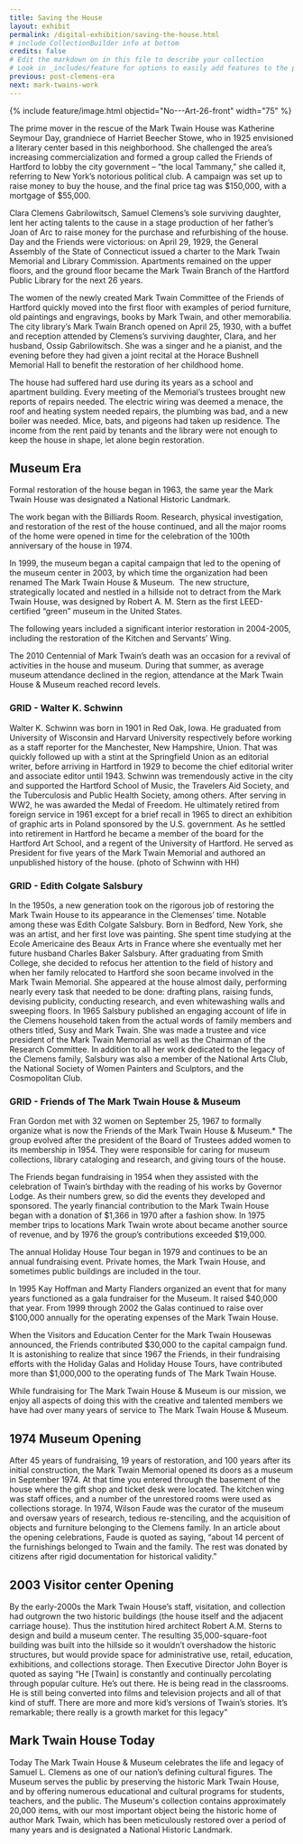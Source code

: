 ```yaml
---
title: Saving the House
layout: exhibit
permalink: /digital-exhibition/saving-the-house.html
# include CollectionBuilder info at bottom
credits: false
# Edit the markdown on in this file to describe your collection
# Look in _includes/feature for options to easily add features to the page
previous: post-clemens-era
next: mark-twains-work
---
```


{% include feature/image.html objectid="No---Art-26-front" width="75" %}

The prime mover in the rescue of the Mark Twain House was Katherine Seymour Day, grandniece of Harriet Beecher Stowe, who in 1925 envisioned a literary center based in this neighborhood. She challenged the area’s increasing commercialization and formed a group called the Friends of Hartford to lobby the city government – “the local Tammany,” she called it, referring to New York’s notorious political club. A campaign was set up to raise money to buy the house, and the final price tag was $150,000, with a mortgage of $55,000. 

Clara Clemens Gabrilowitsch, Samuel Clemens’s sole surviving daughter, lent her acting talents to the cause in a stage production of her father’s Joan of Arc to raise money for the purchase and refurbishing of the house. Day and the Friends were victorious: on April 29, 1929, the General Assembly of the State of Connecticut issued a charter to the Mark Twain Memorial and Library Commission. Apartments remained on the upper floors, and the ground floor became the Mark Twain Branch of the Hartford Public Library for the next 26 years. 

The women of the newly created Mark Twain Committee of the Friends of Hartford quickly moved into the first floor with examples of period furniture, old paintings and engravings, books by Mark Twain, and other memorabilia. The city library’s Mark Twain Branch opened on April 25, 1930, with a buffet and reception attended by Clemens’s surviving daughter, Clara, and her husband, Ossip Gabrilowitsch. She was a singer and he a pianist, and the evening before they had given a joint recital at the Horace Bushnell Memorial Hall to benefit the restoration of her childhood home. 

The house had suffered hard use during its years as a school and apartment building. Every meeting of the Memorial’s trustees brought new reports of repairs needed. The electric wiring was deemed a menace, the roof and heating system needed repairs, the plumbing was bad, and a new boiler was needed. Mice, bats, and pigeons had taken up residence. The income from the rent paid by tenants and the library were not enough to keep the house in shape, let alone begin restoration. 

Museum Era
----------

Formal restoration of the house began in 1963, the same year the Mark Twain House was designated a National Historic Landmark.

The work began with the Billiards Room. Research, physical investigation, and restoration of the rest of the house continued, and all the major rooms of the home were opened in time for the celebration of the 100th anniversary of the house in 1974.

In 1999, the museum began a capital campaign that led to the opening of the museum center in 2003, by which time the organization had been renamed The Mark Twain House & Museum.  The new structure, strategically located and nestled in a hillside not to detract from the Mark Twain House, was designed by Robert A. M. Stern as the first LEED-certified “green” museum in the United States.

The following years included a significant interior restoration in 2004-2005, including the restoration of the Kitchen and Servants’ Wing.

The 2010 Centennial of Mark Twain’s death was an occasion for a revival of activities in the house and museum. During that summer, as average museum attendance declined in the region, attendance at the Mark Twain House & Museum reached record levels.

### GRID - Walter K. Schwinn

Walter K. Schwinn was born in 1901 in Red Oak, Iowa. He graduated from University of Wisconsin and Harvard University respectively before working as a staff reporter for the Manchester, New Hampshire, Union. That was quickly followed up with a stint at the Springfield Union as an editorial writer, before arriving in Hartford in 1929 to become the chief editorial writer and associate editor until 1943. Schwinn was tremendously active in the city and supported the Hartford School of Music, the Travelers Aid Society, and the Tuberculosis and Public Health Society, among others. After serving in WW2, he was awarded the Medal of Freedom. He ultimately retired from foreign service in 1961 except for a brief recall in 1965 to direct an exhibition of graphic arts in Poland sponsored by the U.S. government. As he settled into retirement in Hartford he became a member of the board for the Hartford Art School, and a regent of the University of Hartford. He served as President for five years of the Mark Twain Memorial and authored an unpublished history of the house. (photo of Schwinn with HH) 

### GRID - Edith Colgate Salsbury

In the 1950s, a new generation took on the rigorous job of restoring the Mark Twain House to its appearance in the Clemenses’ time. Notable among these was Edith Colgate Salsbury. Born in Bedford, New York, she was an artist, and her first love was painting. She spent time studying at the Ecole Americaine des Beaux Arts in France where she eventually met her future husband Charles Baker Salsbury. After graduating from Smith College, she decided to refocus her attention to the field of history and when her family relocated to Hartford she soon became involved in the Mark Twain Memorial. She appeared at the house almost daily, performing nearly every task that needed to be done: drafting plans, raising funds, devising publicity, conducting research, and even whitewashing walls and sweeping floors. In 1965 Salsbury published an engaging account of life in the Clemens household taken from the actual words of family members and others titled, Susy and Mark Twain. She was made a trustee and vice president of the Mark Twain Memorial as well as the Chairman of the Research Committee. In addition to all her work dedicated to the legacy of the Clemens family, Salsbury was also a member of the National Arts Club, the National Society of Women Painters and Sculptors, and the Cosmopolitan Club.  

### GRID - Friends of The Mark Twain House & Museum

Fran Gordon met with 32 women on September 25, 1967 to formally organize what is now the Friends of the Mark Twain House & Museum.\* The group evolved after the president of the Board of Trustees added women to its membership in 1954. They were responsible for caring for museum collections, library cataloging and research, and giving tours of the house.

The Friends began fundraising in 1954 when they assisted with the celebration of Twain’s birthday with the reading of his works by Governor Lodge. As their numbers grew, so did the events they developed and sponsored. The yearly financial contribution to the Mark Twain House began with a donation of $1,366 in 1970 after a fashion show. In 1975 member trips to locations Mark Twain wrote about became another source of revenue, and by 1976 the group’s contributions exceeded $19,000.

The annual Holiday House Tour began in 1979 and continues to be an annual fundraising event. Private homes, the Mark Twain House, and sometimes public buildings are included in the tour.

In 1995 Kay Hoffman and Marty Flanders organized an event that for many years functioned as a gala fundraiser for the Museum. It raised $40,000 that year. From 1999 through 2002 the Galas continued to raise over $100,000 annually for the operating expenses of the Mark Twain House.

When the Visitors and Education Center for the Mark Twain Housewas announced, the Friends contributed $30,000 to the capital campaign fund. It is astonishing to realize that since 1967 the Friends, in their fundraising efforts with the Holiday Galas and Holiday House Tours, have contributed more than $1,000,000 to the operating funds of The Mark Twain House.

While fundraising for The Mark Twain House & Museum is our mission, we enjoy all aspects of doing this with the creative and talented members we have had over many years of service to The Mark Twain House & Museum.

1974 Museum Opening 
--------------------

After 45 years of fundraising, 19 years of restoration, and 100 years after its initial construction, the Mark Twain Memorial opened its doors as a museum in September 1974. At that time you entered through the basement of the house where the gift shop and ticket desk were located. The kitchen wing was staff offices, and a number of the unrestored rooms were used as collections storage. In 1974, Wilson Faude was the curator of the museum and oversaw years of research, tedious re-stenciling, and the acquisition of objects and furniture belonging to the Clemens family. In an article about the opening celebrations, Faude is quoted as saying, “about 14 percent of the furnishings belonged to Twain and the family. The rest was donated by citizens after rigid documentation for historical validity.”

2003 Visitor center Opening
---------------------------

By the early-2000s the Mark Twain House’s staff, visitation, and collection had outgrown the two historic buildings (the house itself and the adjacent carriage house). Thus the institution hired architect Robert A.M. Sterns to design and build a museum center. The resulting 35,000-square-foot building was built into the hillside so it wouldn’t overshadow the historic structures, but would provide space for administrative use, retail, education, exhibitions, and collections storage. Then Executive Director John Boyer is quoted as saying “He \[Twain\] is constantly and continually percolating through popular culture. He’s out there. He is being read in the classrooms. He is still being converted into films and television projects and all of that kind of stuff. There are more and more kid’s versions of Twain’s stories. It’s remarkable; there really is a growth market for this legacy”

Mark Twain House Today
----------------------

Today The Mark Twain House & Museum celebrates the life and legacy of Samuel L. Clemens as one of our nation’s defining cultural figures. The Museum serves the public by preserving the historic Mark Twain House, and by offering numerous educational and cultural programs for students, teachers, and the public. The Museum's collection contains approximately 20,000 items, with our most important object being the historic home of author Mark Twain, which has been meticulously restored over a period of many years and is designated a National Historic Landmark.